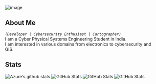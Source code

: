 ![image](https://github.com/user-attachments/assets/1bfa3e88-ddb3-454c-8a2e-1fd8697d4a55)  
## About Me
*`(Developer | Cybersecurity Enthusiast | Cartographer)`*  
I am a Cyber Physical Systems Engineering Student in India.  
I am interested in various domains from electronics to cybersecurity and GIS. 
## Stats
![Azure's github stats](https://github-readme-stats.vercel.app/api?username=Azure9733&count_private=true&show_icons=true&theme=dracula&include_all_commits=true)
![GitHub Stats](https://github-readme-stats.vercel.app/api/top-langs/?username=Azure9733&layout=compact&theme=dracula&hide=jupyter%20notebook,html)
![GitHub Stats](https://github-readme-streak-stats.herokuapp.com/?user=Azure9733&theme=radical)
![GitHub Stats](https://github-profile-summary-cards.vercel.app/api/cards/profile-details?username=Azure9733&theme=dracula)
